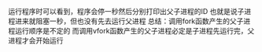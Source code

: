 运行程序时可以看到，程序会停一秒然后分别打印出父子进程的ID
也就是说子进程进来就阻塞一秒，但也没有先去运行父进程
总结：调用fork函数产生的父子进程运行顺序是不定的
而调用vfork函数产生的父子进程必定是子进程先运行完，父进程才会开始运行
